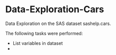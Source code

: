# Data-Exploration-Cars

Data Exploration on the SAS dataset sashelp.cars.

The following tasks were performed:
 - List variables in dataset
 - 
